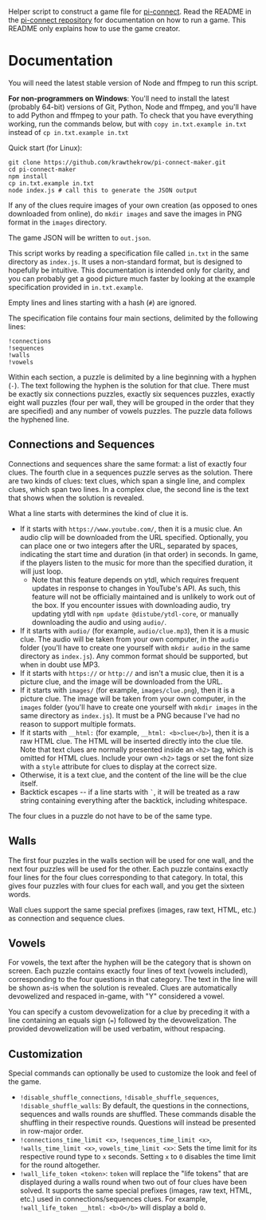 Helper script to construct a game file for [pi-connect](https://krawthekrow.github.io/pi-connect/). Read the README in the [pi-connect repository](https://github.com/krawthekrow/pi-connect) for documentation on how to run a game. This README only explains how to use the game creator.

Documentation
=============

You will need the latest stable version of Node and ffmpeg to run this script.

__For non-programmers on Windows__: You'll need to install the latest (probably 64-bit) versions of Git, Python, Node and ffmpeg, and you'll have to add Python and ffmpeg to your path. To check that you have everything working, run the commands below, but with `copy in.txt.example in.txt` instead of `cp in.txt.example in.txt`

Quick start (for Linux):

```
git clone https://github.com/krawthekrow/pi-connect-maker.git
cd pi-connect-maker
npm install
cp in.txt.example in.txt
node index.js # call this to generate the JSON output
```

If any of the clues require images of your own creation (as opposed to ones downloaded from online), do `mkdir images` and save the images in PNG format in the `images` directory.

The game JSON will be written to `out.json`.

This script works by reading a specification file called `in.txt` in the same directory as `index.js`. It uses a non-standard format, but is designed to hopefully be intuitive. This documentation is intended only for clarity, and you can probably get a good picture much faster by looking at the example specification provided in `in.txt.example`.

Empty lines and lines starting with a hash (`#`) are ignored.

The specification file contains four main sections, delimited by the following lines:

```
!connections
!sequences
!walls
!vowels
```

Within each section, a puzzle is delimited by a line beginning with a hyphen (`-`). The text following the hyphen is the solution for that clue. There must be exactly six connections puzzles, exactly six sequences puzzles, exactly eight wall puzzles (four per wall, they will be grouped in the order that they are specified) and any number of vowels puzzles. The puzzle data follows the hyphened line.

Connections and Sequences
-------------------------

Connections and sequences share the same format: a list of exactly four clues. The fourth clue in a sequences puzzle serves as the solution. There are two kinds of clues: text clues, which span a single line, and complex clues, which span two lines. In a complex clue, the second line is the text that shows when the solution is revealed.

What a line starts with determines the kind of clue it is.

- If it starts with `https://www.youtube.com/`, then it is a music clue. An audio clip will be downloaded from the URL specified. Optionally, you can place one or two integers after the URL, separated by spaces, indicating the start time and duration (in that order) in seconds. In game, if the players listen to the music for more than the specified duration, it will just loop.
	- Note that this feature depends on ytdl, which requires frequent updates in response to changes in YouTube's API. As such, this feature will not be officially maintained and is unlikely to work out of the box. If you encounter issues with downloading audio, try updating ytdl with `npm update @distube/ytdl-core`, or manually downloading the audio and using `audio/`.
- If it starts with `audio/` (for example, `audio/clue.mp3`), then it is a music clue. The audio will be taken from your own computer, in the `audio` folder (you'll have to create one yourself with `mkdir audio` in the same directory as `index.js`). Any common format should be supported, but when in doubt use MP3.
- If it starts with `https://` or `http://` and isn't a music clue, then it is a picture clue, and the image will be downloaded from the URL.
- If it starts with `images/` (for example, `images/clue.png`), then it is a picture clue. The image will be taken from your own computer, in the `images` folder (you'll have to create one yourself with `mkdir images` in the same directory as `index.js`). It must be a PNG because I've had no reason to support multiple formats.
- If it starts with `__html:` (for example, `__html: <b>clue</b>`), then it is a raw HTML clue. The HTML will be inserted directly into the clue tile. Note that text clues are normally presented inside an `<h2>` tag, which is omitted for HTML clues. Include your own `<h2>` tags or set the font size with a `style` attribute for clues to display at the correct size.
- Otherwise, it is a text clue, and the content of the line will be the clue itself.
- Backtick escapes -- if a line starts with `` ` ``, it will be treated as a raw string containing everything after the backtick, including whitespace.

The four clues in a puzzle do not have to be of the same type.

Walls
-----

The first four puzzles in the walls section will be used for one wall, and the next four puzzles will be used for the other. Each puzzle contains exactly four lines for the four clues corresponding to that category. In total, this gives four puzzles with four clues for each wall, and you get the sixteen words.

Wall clues support the same special prefixes (images, raw text, HTML, etc.) as connection and sequence clues.

Vowels
------

For vowels, the text after the hyphen will be the category that is shown on screen. Each puzzle contains exactly four lines of text (vowels included), corresponding to the four questions in that category. The text in the line will be shown as-is when the solution is revealed. Clues are automatically devowelized and respaced in-game, with "Y" considered a vowel.

You can specify a custom devowelization for a clue by preceding it with a line containing an equals sign (`=`) followed by the devowelization. The provided devowelization will be used verbatim, without respacing.

Customization
-------------

Special commands can optionally be used to customize the look and feel of the game.

- `!disable_shuffle_connections`, `!disable_shuffle_sequences`, `!disable_shuffle_walls`: By default, the questions in the connections, sequences and walls rounds are shuffled. These commands disable the shuffling in their respective rounds. Questions will instead be presented in row-major order.
- `!connections_time_limit <x>`, `!sequences_time_limit <x>`, `!walls_time_limit <x>`, `vowels_time_limit <x>`: Sets the time limit for its respective round type to `x` seconds. Setting `x` to `0` disables the time limit for the round altogether.
- `!wall_life_token <token>`: `token` will replace the "life tokens" that are displayed during a walls round when two out of four clues have been solved. It supports the same special prefixes (images, raw text, HTML, etc.) used in connections/sequences clues. For example, `!wall_life_token __html: <b>O</b>` will display a bold `O`.
